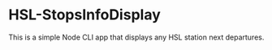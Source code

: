 # HSL-StopsInfoDisplay
This is a simple Node CLI app that displays any HSL station next departures. 
